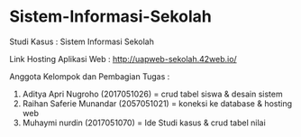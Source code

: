 # Sistem-Informasi-Sekolah

Studi Kasus : Sistem Informasi Sekolah

Link Hosting Aplikasi Web : http://uapweb-sekolah.42web.io/

Anggota Kelompok dan Pembagian Tugas :
1. Aditya Apri Nugroho (2017051026) =  crud tabel siswa & desain sistem
2. Raihan Saferie Munandar (2057051021) = koneksi ke database & hosting web
3. Muhaymi nurdin (2017051070) = Ide Studi kasus & crud tabel nilai


